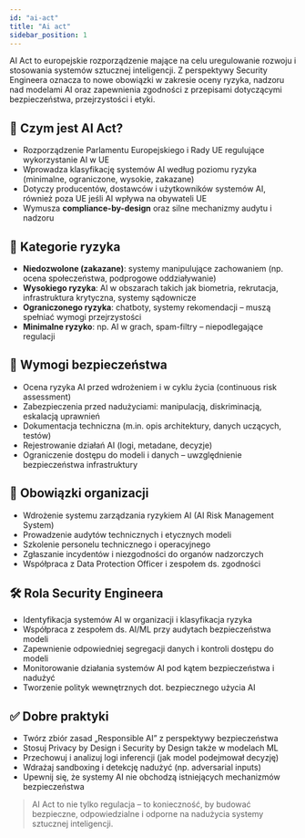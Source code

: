 ```yaml
---
id: "ai-act"
title: "Ai act"
sidebar_position: 1
---
```


AI Act to europejskie rozporządzenie mające na celu uregulowanie rozwoju i stosowania systemów sztucznej inteligencji. Z perspektywy Security Engineera oznacza to nowe obowiązki w zakresie oceny ryzyka, nadzoru nad modelami AI oraz zapewnienia zgodności z przepisami dotyczącymi bezpieczeństwa, przejrzystości i etyki.

## 📘 Czym jest AI Act?

- Rozporządzenie Parlamentu Europejskiego i Rady UE regulujące wykorzystanie AI w UE
- Wprowadza klasyfikację systemów AI według poziomu ryzyka (minimalne, ograniczone, wysokie, zakazane)
- Dotyczy producentów, dostawców i użytkowników systemów AI, również poza UE jeśli AI wpływa na obywateli UE
- Wymusza **compliance-by-design** oraz silne mechanizmy audytu i nadzoru

## 🛑 Kategorie ryzyka

- **Niedozwolone (zakazane)**: systemy manipulujące zachowaniem (np. ocena społeczeństwa, podprogowe oddziaływanie)
- **Wysokiego ryzyka**: AI w obszarach takich jak biometria, rekrutacja, infrastruktura krytyczna, systemy sądownicze
- **Ograniczonego ryzyka**: chatboty, systemy rekomendacji – muszą spełniać wymogi przejrzystości
- **Minimalne ryzyko**: np. AI w grach, spam-filtry – niepodlegające regulacji

## 🔐 Wymogi bezpieczeństwa

- Ocena ryzyka AI przed wdrożeniem i w cyklu życia (continuous risk assessment)
- Zabezpieczenia przed nadużyciami: manipulacją, diskriminacją, eskalacją uprawnień
- Dokumentacja techniczna (m.in. opis architektury, danych uczących, testów)
- Rejestrowanie działań AI (logi, metadane, decyzje)
- Ograniczenie dostępu do modeli i danych – uwzględnienie bezpieczeństwa infrastruktury

## 🧠 Obowiązki organizacji

- Wdrożenie systemu zarządzania ryzykiem AI (AI Risk Management System)
- Prowadzenie audytów technicznych i etycznych modeli
- Szkolenie personelu technicznego i operacyjnego
- Zgłaszanie incydentów i niezgodności do organów nadzorczych
- Współpraca z Data Protection Officer i zespołem ds. zgodności

## 🛠️ Rola Security Engineera

- Identyfikacja systemów AI w organizacji i klasyfikacja ryzyka
- Współpraca z zespołem ds. AI/ML przy audytach bezpieczeństwa modeli
- Zapewnienie odpowiedniej segregacji danych i kontroli dostępu do modeli
- Monitorowanie działania systemów AI pod kątem bezpieczeństwa i nadużyć
- Tworzenie polityk wewnętrznych dot. bezpiecznego użycia AI

## ✅ Dobre praktyki

- Twórz zbiór zasad „Responsible AI” z perspektywy bezpieczeństwa
- Stosuj Privacy by Design i Security by Design także w modelach ML
- Przechowuj i analizuj logi inferencji (jak model podejmował decyzję)
- Wdrażaj sandboxing i detekcję nadużyć (np. adversarial inputs)
- Upewnij się, że systemy AI nie obchodzą istniejących mechanizmów bezpieczeństwa

> AI Act to nie tylko regulacja – to konieczność, by budować bezpieczne, odpowiedzialne i odporne na nadużycia systemy sztucznej inteligencji.
